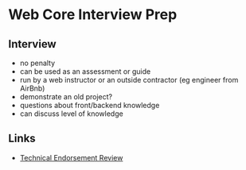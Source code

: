 # Web Core Interview Prep

## Interview

- no penalty
- can be used as an assessment or guide
- run by a web instructor or an outside contractor (eg engineer from AirBnb)
- demonstrate an old project?
- questions about front/backend knowledge
- can discuss level of knowledge

## Links

- [Technical Endorsement Review](https://www.notion.so/Endorsement-Review-Process-10b79f67614f4546904a9a01a7ecba70)
